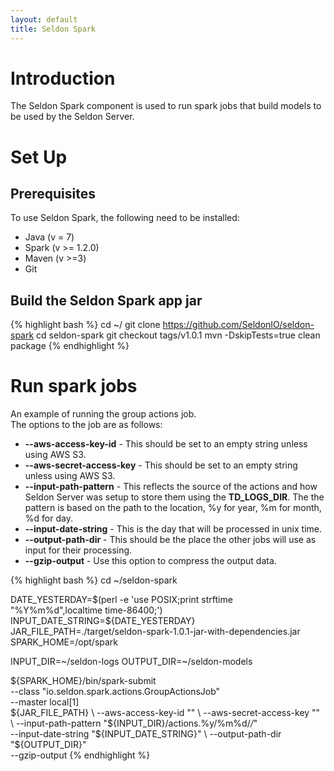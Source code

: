 ```yaml
---
layout: default
title: Seldon Spark
---
```


# Introduction
 
The Seldon Spark component is used to run spark jobs that build models to be used by the Seldon Server.

# Set Up

## Prerequisites

To use Seldon Spark, the following need to be installed:

* Java (v = 7)
* Spark (v >= 1.2.0)
* Maven (v >=3)
* Git

## Build the Seldon Spark app jar

{% highlight bash %}
cd ~/
git clone https://github.com/SeldonIO/seldon-spark
cd seldon-spark
git checkout tags/v1.0.1
mvn -DskipTests=true clean package
{% endhighlight %}

# Run spark jobs

An example of running the group actions job.  
The options to the job are as follows:  

* **--aws-access-key-id** - This should be set to an empty string unless using AWS S3.
* **--aws-secret-access-key** - This should be set to an empty string unless using AWS S3.
* **--input-path-pattern** - This reflects the source of the actions and how Seldon Server was setup to store them using the **TD_LOGS_DIR**. The the pattern is based on the path to the location, %y for year, %m for month, %d for day.  
* **--input-date-string** - This is the day that will be processed in unix time.
* **--output-path-dir** - This should be the place the other jobs will use as input for their processing.
* **--gzip-output** - Use this option to compress the output data.

{% highlight bash %}
cd ~/seldon-spark

DATE_YESTERDAY=$(perl -e 'use POSIX;print strftime "%Y%m%d",localtime time-86400;')
INPUT_DATE_STRING=${DATE_YESTERDAY}
JAR_FILE_PATH=./target/seldon-spark-1.0.1-jar-with-dependencies.jar
SPARK_HOME=/opt/spark

INPUT_DIR=~/seldon-logs
OUTPUT_DIR=~/seldon-models

${SPARK_HOME}/bin/spark-submit \
    --class "io.seldon.spark.actions.GroupActionsJob" \
    --master local[1] \
    ${JAR_FILE_PATH} \
        --aws-access-key-id "" \
        --aws-secret-access-key "" \
        --input-path-pattern "${INPUT_DIR}/actions.%y/%m%d/*/*" \
        --input-date-string "${INPUT_DATE_STRING}" \
        --output-path-dir "${OUTPUT_DIR}" \
        --gzip-output
{% endhighlight %}

